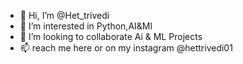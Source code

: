- 👋 Hi, I’m @Het_trivedi
- 👀 I’m interested in Python,AI&Ml
- 💞️ I’m looking to collaborate Ai & ML Projects
- 📫 reach me here or on my instagram @hettrivedi01

<!---
Hettrivedi/Hettrivedi is a ✨ special ✨ repository because its `README.md` (this file) appears on your GitHub profile.
You can click the Preview link to take a look at your changes.
--->
